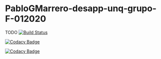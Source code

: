 # PabloGMarrero-desapp-unq-grupo-F-012020

TODO
[![Build Status](https://api.travis-ci.org/PabloGMarrero/desapp-unq-grupo-F-012020.svg?style=svg)](https://travis-ci.org/github/PabloGMarrero/desapp-unq-grupo-F-012020)

[![Codacy Badge](https://api.codacy.com/project/badge/Grade/425be983c43d4241975a8abadc5102fa)](https://www.codacy.com/manual/PabloGMarrero/desapp-unq-grupo-F-012020?utm_source=github.com&amp;utm_medium=referral&amp;utm_content=PabloGMarrero/desapp-unq-grupo-F-012020&amp;utm_campaign=Badge_Grade)

[![Codacy Badge](https://api.codacy.com/project/badge/Coverage/425be983c43d4241975a8abadc5102fa)](https://www.codacy.com/manual/PabloGMarrero/desapp-unq-grupo-F-012020?utm_source=github.com&utm_medium=referral&utm_content=PabloGMarrero/desapp-unq-grupo-F-012020&utm_campaign=Badge_Coverage)